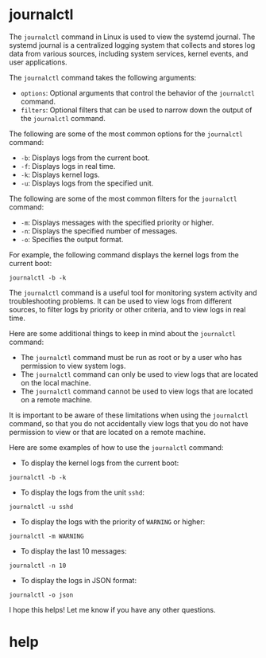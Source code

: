 # journalctl 

The `journalctl` command in Linux is used to view the systemd journal. The systemd journal is a centralized logging system that collects and stores log data from various sources, including system services, kernel events, and user applications.

The `journalctl` command takes the following arguments:

* `options`: Optional arguments that control the behavior of the `journalctl` command.
* `filters`: Optional filters that can be used to narrow down the output of the `journalctl` command.

The following are some of the most common options for the `journalctl` command:

* `-b`: Displays logs from the current boot.
* `-f`: Displays logs in real time.
* `-k`: Displays kernel logs.
* `-u`: Displays logs from the specified unit.

The following are some of the most common filters for the `journalctl` command:

* `-m`: Displays messages with the specified priority or higher.
* `-n`: Displays the specified number of messages.
* `-o`: Specifies the output format.

For example, the following command displays the kernel logs from the current boot:

```
journalctl -b -k
```

The `journalctl` command is a useful tool for monitoring system activity and troubleshooting problems. It can be used to view logs from different sources, to filter logs by priority or other criteria, and to view logs in real time.

Here are some additional things to keep in mind about the `journalctl` command:

* The `journalctl` command must be run as root or by a user who has permission to view system logs.
* The `journalctl` command can only be used to view logs that are located on the local machine.
* The `journalctl` command cannot be used to view logs that are located on a remote machine.

It is important to be aware of these limitations when using the `journalctl` command, so that you do not accidentally view logs that you do not have permission to view or that are located on a remote machine.

Here are some examples of how to use the `journalctl` command:

* To display the kernel logs from the current boot:
```
journalctl -b -k
```
* To display the logs from the unit `sshd`:
```
journalctl -u sshd
```
* To display the logs with the priority of `WARNING` or higher:
```
journalctl -m WARNING
```
* To display the last 10 messages:
```
journalctl -n 10
```
* To display the logs in JSON format:
```
journalctl -o json
```

I hope this helps! Let me know if you have any other questions.



# help 

```

```

